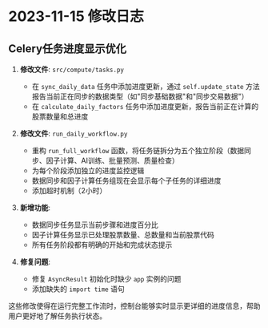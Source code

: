 # 2023-11-15 修改日志

## Celery任务进度显示优化

1. **修改文件**: `src/compute/tasks.py`
   - 在 `sync_daily_data` 任务中添加进度更新，通过 `self.update_state` 方法报告当前正在同步的数据类型（如"同步基础数据"和"同步交易数据"）
   - 在 `calculate_daily_factors` 任务中添加进度更新，报告当前正在计算的股票数量和总进度

2. **修改文件**: `run_daily_workflow.py`
   - 重构 `run_full_workflow` 函数，将任务链拆分为五个独立阶段（数据同步、因子计算、AI训练、批量预测、质量检查）
   - 为每个阶段添加独立的进度监控逻辑
   - 数据同步和因子计算任务组现在会显示每个子任务的详细进度
   - 添加超时机制（2小时）

3. **新增功能**:
   - 数据同步任务显示当前步骤和进度百分比
   - 因子计算任务显示已处理股票数量、总数量和当前股票代码
   - 所有任务阶段都有明确的开始和完成状态提示

4. **修复问题**:
   - 修复 `AsyncResult` 初始化时缺少 `app` 实例的问题
   - 添加缺失的 `import time` 语句

这些修改使得在运行完整工作流时，控制台能够实时显示更详细的进度信息，帮助用户更好地了解任务执行状态。